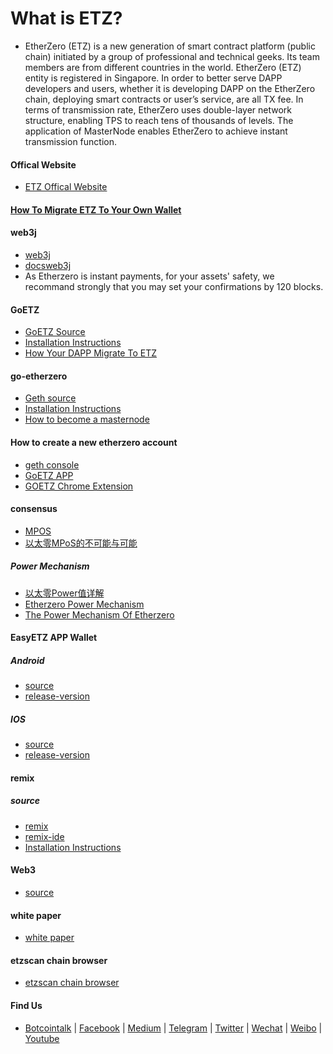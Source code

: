 # What is ETZ?
* EtherZero (ETZ) is a new generation of smart contract platform (public chain) initiated by a group of professional and technical geeks. Its team members are from different countries in the world. EtherZero (ETZ) entity is registered in Singapore. In order to better serve DAPP developers and users, whether it is developing DAPP on the EtherZero chain, deploying smart contracts or user’s service, are all TX fee. In terms of transmission rate, EtherZero uses double-layer network structure, enabling TPS to reach tens of thousands of levels. The application of MasterNode enables EtherZero to achieve instant transmission function.

#### Offical Website 
 * [ETZ Offical Website](https://etherzero.org)

#### [How To Migrate ETZ To Your Own Wallet](./file/How-To-Migrate-ETZ-To-Your-Own-Wallet.md)
#### web3j
* [web3j](https://github.com/etherzero-org/web3j)
* [docsweb3j](https://docs.web3j.io/getting_started.html#maven)
* As Etherzero is instant payments, for your assets' safety, we recommand strongly that you may set your confirmations by 120 blocks.


#### GoETZ
* [GoETZ Source](https://github.com/etherzero-org/GoETZ)
* [Installation Instructions](./file/Install-GoETZ.md)
* [How Your DAPP Migrate To ETZ ](./file/how-your-dapp-migrate-to-etz.md)

#### go-etherzero
* [Geth source ](https://github.com/etherzero-org/go-etherzero)
* [Installation Instructions](https://github.com/etherzero-org/go-etherzero/wiki/Building-Etherzero)
* [How to become a masternode](https://medium.com/@etherzero/tutorial-how-to-deploy-etherzero-masternode-step-by-step-adc5e5b08d3d)
#### How to create a new etherzero account
* [geth console]()
* [GoETZ APP](https://easyetz.io/download.html)
* [GOETZ  Chrome Extension](https://github.com/etherzero-org/GoETZ/blob/etz_version/docs/add_to_chrome.md)
#### consensus
* [MPOS](https://etherzero.gitbook.io/doc/etherzeros-mpos-mechanism)
* [以太零MPoS的不可能与可能](https://etherzero.gitbook.io/doc/shen-du-jie-du-yi-tai-ling-mpos-de-bu-ke-neng-yu-ke-neng)
##### Power Mechanism
* [以太零Power值详解](https://etherzero.gitbook.io/doc/power)
* [Etherzero Power Mechanism](https://etherzero.gitbook.io/doc/etherzeros-mpos-mechanism)
* [The Power Mechanism Of Etherzero](./file/the-power-mechanism.md)

#### EasyETZ APP Wallet
##### Android
* [source](https://github.com/etherzero-org/EasyETZ-Android)
* [release-version](https://easyetz.io/index_cn.html?id=1)
##### IOS 
* [source](https://github.com/etherzero-org/EasyETZ-ios)
* [release-version](https://easyetz.io/index_cn.html?id=1)

#### remix
##### source
* [remix](https://github.com/etherzero-org/remix)
* [remix-ide](https://github.com/etherzero-org/remix-ide) 
* [Installation Instructions](https://github.com/etherzero-org/go-etherzero/wiki/Install-GoETZ)

#### Web3
* [source](https://github.com/etherzero-org/web3.js)
 
#### white paper
* [white paper](https://etherzero.org/ETZ_WhitePaper_cn2.0.pdf)   

#### etzscan chain browser
* [etzscan chain browser](https://etzscan.com/)

#### Find Us
* [Botcointalk](https://bitcointalk.org/index.php?topic=2607526.0) | [Facebook](https://www.facebook.com/EtherZero-554760518194015/) | [Medium](https://medium.com/@etherzero) |  [Telegram](https://t.me/EtherZeroCN) | [Twitter](https://twitter.com/etherzero_org) | [Wechat](./img/wechat.jpg) | [Weibo](https://weibo.com/etherzero) | [Youtube](https://www.youtube.com/channel/UCigdAIUQAHIdj-LnrTG1SVg?view_as=subscriber)
